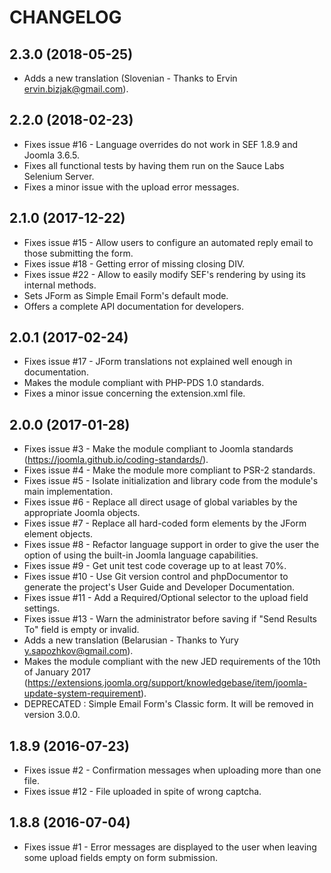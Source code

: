 # CHANGELOG

## 2.3.0 (2018-05-25)

- Adds a new translation (Slovenian - Thanks to Ervin ervin.bizjak@gmail.com).

## 2.2.0 (2018-02-23)

- Fixes issue #16 - Language overrides do not work in SEF 1.8.9 and Joomla 3.6.5.
- Fixes all functional tests by having them run on the Sauce Labs Selenium Server.
- Fixes a minor issue with the upload error messages.

## 2.1.0 (2017-12-22)

- Fixes issue #15 - Allow users to configure an automated reply email to those submitting the form.
- Fixes issue #18 - Getting error of missing closing DIV.
- Fixes issue #22 - Allow to easily modify SEF's rendering by using its internal methods.
- Sets JForm as Simple Email Form's default mode.
- Offers a complete API documentation for developers.

## 2.0.1 (2017-02-24)

- Fixes issue #17 - JForm translations not explained well enough in documentation.
- Makes the module compliant with PHP-PDS 1.0 standards.
- Fixes a minor issue concerning the extension.xml file. 

## 2.0.0 (2017-01-28)

- Fixes issue #3 - Make the module compliant to Joomla standards (https://joomla.github.io/coding-standards/).
- Fixes issue #4 - Make the module more compliant to PSR-2 standards.
- Fixes issue #5 - Isolate initialization and library code from the module's main implementation.
- Fixes issue #6 - Replace all direct usage of global variables by the appropriate Joomla objects.
- Fixes issue #7 - Replace all hard-coded form elements by the JForm element objects.
- Fixes issue #8 - Refactor language support in order to give the user the option of using the built-in Joomla language capabilities.
- Fixes issue #9 - Get unit test code coverage up to at least 70%.
- Fixes issue #10 - Use Git version control and phpDocumentor to generate the project's User Guide and Developer Documentation.
- Fixes issue #11 - Add a Required/Optional selector to the upload field settings.
- Fixes issue #13 - Warn the administrator before saving if "Send Results To" field is empty or invalid.
- Adds a new translation (Belarusian - Thanks to Yury <y.sapozhkov@gmail.com>).
- Makes the module compliant with the new JED requirements of the 10th of January 2017 (https://extensions.joomla.org/support/knowledgebase/item/joomla-update-system-requirement).
- DEPRECATED : Simple Email Form's Classic form.  It will be removed in version 3.0.0.

## 1.8.9 (2016-07-23)

- Fixes issue #2 - Confirmation messages when uploading more than one file.
- Fixes issue #12 - File uploaded in spite of wrong captcha.
  
## 1.8.8 (2016-07-04)

- Fixes issue #1 - Error messages are displayed to the user when leaving
  some upload fields empty on form submission.
